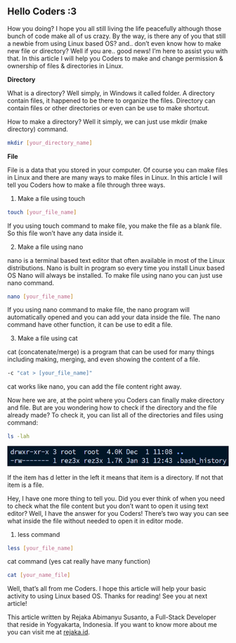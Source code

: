 ## Hello Coders :3

How you doing? I hope you all still living the life peacefully although those bunch of code make all of us crazy. By the way, is there any of you that still a newbie from using Linux based OS? and.. don’t even know how to make new file or directory? Well if you are.. good news! I’m here to assist you with that. In this article I will help you Coders to make and change permission & ownership of files & directories in Linux.

**Directory**

What is a directory? Well simply, in Windows it called folder. A directory contain files, it happened to be there to organize the files. Directory can contain files or other directories or even can be use to make shortcut.

How to make a directory? Well it simply, we can just use mkdir (make directory) command.

```bash
mkdir [your_directory_name]

```

**File**

File is a data that you stored in your computer. Of course you can make files in Linux and there are many ways to make files in Linux. In this article I will tell you Coders how to make a file through three ways.

1. Make a file using touch

```bash
touch [your_file_name]

```

If you using touch command to make file, you make the file as a blank file. So this file won’t have any data inside it.

2. Make a file using nano

nano is a terminal based text editor that often available in most of the Linux distributions. Nano is built in program so every time you install Linux based OS Nano will always be installed. To make file using nano you can just use nano command.

```bash
nano [your_file_name]

```

If you using nano command to make file, the nano program will automatically opened and you can add your data inside the file. The nano command have other function, it can be use to edit a file.

3. Make a file using cat

cat (concatenate/merge) is a program that can be used for many things including making, merging, and even showing the content of a file.

```bash
-c "cat > [your_file_name]"

```

cat works like nano, you can add the file content right away.

Now here we are, at the point where you Coders can finally make directory and file. But are you wondering how to check if the directory and the file already made? To check it, you can list all of the directories and files using command:

```bash
ls -lah

```

![ls -lah command](./cmd.png "The result of the ls -lah command")

If the item has d letter in the left it means that item is a directory. If not that item is a file.

Hey, I have one more thing to tell you. Did you ever think of when you need to check what the file content but you don’t want to open it using text editor? Well, I have the answer for you Coders! There’s two way you can see what inside the file without needed to open it in editor mode.

1. less command

```bash
less [your_file_name]

```

cat command (yes cat really have many function)

```bash
cat [your_name_file]

```

Well, that’s all from me Coders. I hope this article will help your basic activity to using Linux based OS. Thanks for reading! See you at next article!

This article written by Rejaka Abimanyu Susanto, a Full-Stack Developer that reside in Yogyakarta, Indonesia. If you want to know more about me you can visit me at <a href="https://rejaka.id" target="_blank">rejaka.id</a>.
